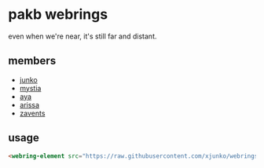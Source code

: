 # pakb webrings

even when we're near, it's still far and distant.

## members

- [junko](https://kafu.ovh) 
- [mystia](https://mystialorelei.neocities.org) 
- [aya](https://fawnsnangels.neocities.org) 
- [arissa](https://muhsillythoughts.neocities.org) 
- [zavents](https://zavents.ovh) 


## usage

```html
<webring-element src="https://raw.githubusercontent.com/xjunko/webrings/master/webring.json">
```
